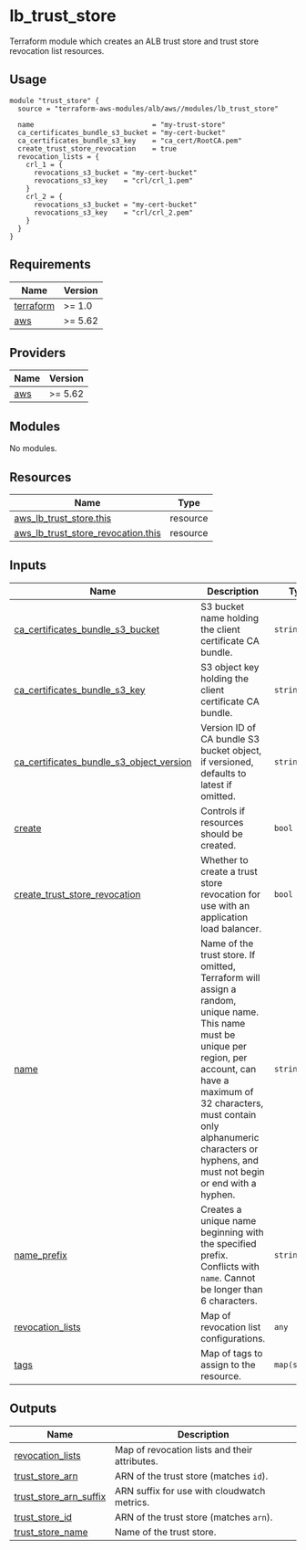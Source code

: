 # lb_trust_store

Terraform module which creates an ALB trust store and trust store revocation list resources.

## Usage
```
module "trust_store" {
  source = "terraform-aws-modules/alb/aws//modules/lb_trust_store"

  name                             = "my-trust-store"
  ca_certificates_bundle_s3_bucket = "my-cert-bucket"
  ca_certificates_bundle_s3_key    = "ca_cert/RootCA.pem"
  create_trust_store_revocation    = true
  revocation_lists = {
    crl_1 = {
      revocations_s3_bucket = "my-cert-bucket"
      revocations_s3_key    = "crl/crl_1.pem"
    }
    crl_2 = {
      revocations_s3_bucket = "my-cert-bucket"
      revocations_s3_key    = "crl/crl_2.pem"
    }
  }
}
```

<!-- BEGIN_TF_DOCS -->
## Requirements

| Name | Version |
|------|---------|
| <a name="requirement_terraform"></a> [terraform](#requirement\_terraform) | >= 1.0 |
| <a name="requirement_aws"></a> [aws](#requirement\_aws) | >= 5.62 |

## Providers

| Name | Version |
|------|---------|
| <a name="provider_aws"></a> [aws](#provider\_aws) | >= 5.62 |

## Modules

No modules.

## Resources

| Name | Type |
|------|------|
| [aws_lb_trust_store.this](https://registry.terraform.io/providers/hashicorp/aws/latest/docs/resources/lb_trust_store) | resource |
| [aws_lb_trust_store_revocation.this](https://registry.terraform.io/providers/hashicorp/aws/latest/docs/resources/lb_trust_store_revocation) | resource |

## Inputs

| Name | Description | Type | Default | Required |
|------|-------------|------|---------|:--------:|
| <a name="input_ca_certificates_bundle_s3_bucket"></a> [ca\_certificates\_bundle\_s3\_bucket](#input\_ca\_certificates\_bundle\_s3\_bucket) | S3 bucket name holding the client certificate CA bundle. | `string` | `null` | no |
| <a name="input_ca_certificates_bundle_s3_key"></a> [ca\_certificates\_bundle\_s3\_key](#input\_ca\_certificates\_bundle\_s3\_key) | S3 object key holding the client certificate CA bundle. | `string` | `null` | no |
| <a name="input_ca_certificates_bundle_s3_object_version"></a> [ca\_certificates\_bundle\_s3\_object\_version](#input\_ca\_certificates\_bundle\_s3\_object\_version) | Version ID of CA bundle S3 bucket object, if versioned, defaults to latest if omitted. | `string` | `null` | no |
| <a name="input_create"></a> [create](#input\_create) | Controls if resources should be created. | `bool` | `true` | no |
| <a name="input_create_trust_store_revocation"></a> [create\_trust\_store\_revocation](#input\_create\_trust\_store\_revocation) | Whether to create a trust store revocation for use with an application load balancer. | `bool` | `false` | no |
| <a name="input_name"></a> [name](#input\_name) | Name of the trust store. If omitted, Terraform will assign a random, unique name. This name must be unique per region, per account, can have a maximum of 32 characters, must contain only alphanumeric characters or hyphens, and must not begin or end with a hyphen. | `string` | `null` | no |
| <a name="input_name_prefix"></a> [name\_prefix](#input\_name\_prefix) | Creates a unique name beginning with the specified prefix. Conflicts with `name`. Cannot be longer than 6 characters. | `string` | `null` | no |
| <a name="input_revocation_lists"></a> [revocation\_lists](#input\_revocation\_lists) | Map of revocation list configurations. | `any` | `{}` | no |
| <a name="input_tags"></a> [tags](#input\_tags) | Map of tags to assign to the resource. | `map(string)` | `{}` | no |

## Outputs

| Name | Description |
|------|-------------|
| <a name="output_revocation_lists"></a> [revocation\_lists](#output\_revocation\_lists) | Map of revocation lists and their attributes. |
| <a name="output_trust_store_arn"></a> [trust\_store\_arn](#output\_trust\_store\_arn) | ARN of the trust store (matches `id`). |
| <a name="output_trust_store_arn_suffix"></a> [trust\_store\_arn\_suffix](#output\_trust\_store\_arn\_suffix) | ARN suffix for use with cloudwatch metrics. |
| <a name="output_trust_store_id"></a> [trust\_store\_id](#output\_trust\_store\_id) | ARN of the trust store (matches `arn`). |
| <a name="output_trust_store_name"></a> [trust\_store\_name](#output\_trust\_store\_name) | Name of the trust store. |
<!-- END_TF_DOCS -->

